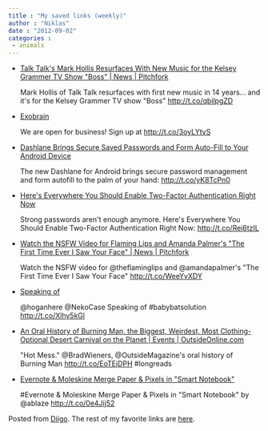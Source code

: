 ```yaml
---
title : "My saved links (weekly)"
author : "Niklas"
date : "2012-09-02"
categories : 
 - animals
---
```


- [Talk Talk's Mark Hollis Resurfaces With New Music for the Kelsey Grammer TV Show "Boss" | News | Pitchfork](http://www.pitchfork.com/news/47680-talk-talks-mark-hollis-resurfaces-with-new-music-for-the-kelsey-grammer-tv-show-boss/)
    
    Mark Hollis of Talk Talk resurfaces with first new music in 14 years... and it's for the Kelsey Grammer TV show "Boss" http://t.co/qbilpgZD
    
- [Exobrain](https://www.exobrain.co)
    
    We are open for business! Sign up at http://t.co/3oyLYtvS
    
- [Dashlane Brings Secure Saved Passwords and Form Auto-Fill to Your Android Device](http://lifehacker.com/5939182/dashlane-brings-secure-saved-passwords-and-form-auto%20fill-to-your-android-device?utm_campaign=socialflow_lifehacker_twitter&utm_source=lifehacker_twitter&utm_medium=socialflow)
    
    The new Dashlane for Android brings secure password management and form autofill to the palm of your hand: http://t.co/yK8TcPn0
    
- [Here's Everywhere You Should Enable Two-Factor Authentication Right Now](http://lifehacker.com/5938565/heres-everywhere-you-should-enable-two%20factor-authentication-right-now?utm_campaign=socialflow_lifehacker_twitter&utm_source=lifehacker_twitter&utm_medium=socialflow)
    
    Strong passwords aren't enough anymore. Here's Everywhere You Should Enable Two-Factor Authentication Right Now: http://t.co/Rei6tzIL
    
- [Watch the NSFW Video for Flaming Lips and Amanda Palmer's "The First Time Ever I Saw Your Face" | News | Pitchfork](http://pitchfork.com/news/47636-watch-the-nsfw-video-for-flaming-lips-and-amanda-palmers-the-first-time-ever-i-saw-your-face/)
    
    Watch the NSFW video for @theflaminglips and @amandapalmer's "The First Time Ever I Saw Your Face" http://t.co/WeeYvXDY
    
- [Speaking of](http://25.media.tumblr.com/tumblr_m4jyjhnVun1qcx75ao1_500.jpg)
    
    @hoganhere @NekoCase Speaking of #babybatsolution http://t.co/Xlhy5kGl
    
    
- [An Oral History of Burning Man, the Biggest, Weirdest, Most Clothing-Optional Desert Carnival on the Planet | Events | OutsideOnline.com](http://www.outsideonline.com/outdoor-adventure/events/Hot-Mess.html?page=all?src=longreads&utm_source=buffer&buffer_share=9f8f3)
    
    "Hot Mess." @BradWieners, @OutsideMagazine's oral history of Burning Man http://t.co/EoTEjDPH #longreads
    
    
- [Evernote & Moleskine Merge Paper & Pixels in "Smart Notebook"](http://www.readwriteweb.com/archives/evernote-moleskine-merge-paper-pixels-in-smart-notebook.php)
    
    #Evernote & Moleskine Merge Paper & Pixels in "Smart Notebook" by @ablaze http://t.co/0e4Jij52
    
    

Posted from [Diigo](http://www.diigo.com). The rest of my favorite links are [here](http://www.diigo.com/user/npivic).
